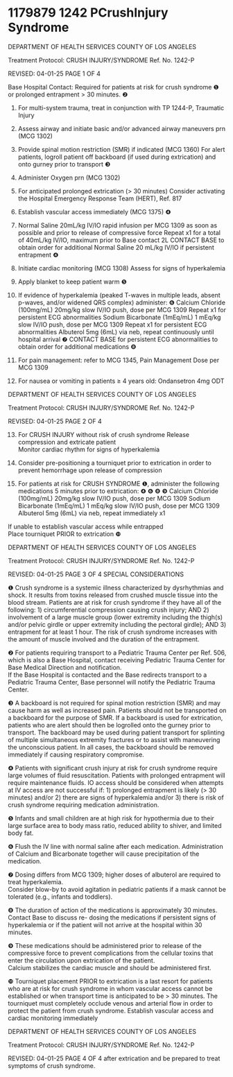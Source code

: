 # 1179879 1242 PCrushInjury Syndrome

DEPARTMENT OF HEALTH SERVICES 
COUNTY OF LOS ANGELES 
 
Treatment Protocol: CRUSH INJURY/SYNDROME Ref. No. 1242-P 
 
 
 
 
 
 
REVISED: 04-01-25 PAGE 1 OF 4 
 
Base Hospital Contact: Required for patients at risk for crush syndrome ❶ or prolonged 
entrapment > 30 minutes. ❷ 
 
1. For multi-system trauma, treat in conjunction with TP 1244-P, Traumatic Injury 
 
2. Assess airway and initiate basic and/or advanced airway maneuvers prn (MCG 1302) 
 
3. Provide spinal motion restriction (SMR) if indicated (MCG 1360) 
For alert patients, logroll patient off backboard (if used during extrication) and onto gurney prior to 
transport ❸ 
 
4. Administer Oxygen prn (MCG 1302) 
 
5. For anticipated prolonged extrication (> 30 minutes) 
Consider activating the Hospital Emergency Response Team (HERT), Ref. 817 
 
6. Establish vascular access immediately (MCG 1375) ❹ 
 
7. Normal Saline 20mL/kg IV/IO rapid infusion per MCG 1309 as soon as possible and prior to 
release of compressive force 
Repeat x1 for a total of 40mL/kg IV/IO, maximum prior to Base contact 2L 
CONTACT BASE to obtain order for additional Normal Saline 20 mL/kg IV/IO if persistent 
entrapment ❹ 
 
8. Initiate cardiac monitoring (MCG 1308) 
Assess for signs of hyperkalemia 
 
9. Apply blanket to keep patient warm ❺ 
 
10. If evidence of hyperkalemia (peaked T-waves in multiple leads, absent p-waves, and/or widened 
QRS complex) administer: ❻ 
Calcium Chloride (100mg/mL) 20mg/kg slow IV/IO push, dose per MCG 1309 
Repeat x1 for persistent ECG abnormalities 
Sodium Bicarbonate (1mEq/mL) 1 mEq/kg slow IV/IO push, dose per MCG 1309 
Repeat x1 for persistent ECG abnormalities 
Albuterol 5mg (6mL) via neb, repeat continuously until hospital arrival ❼ 
CONTACT BASE for persistent ECG abnormalities to obtain order for additional medications ❽ 
 
11. For pain management: refer to MCG 1345, Pain Management 
Dose per MCG 1309 
 
12. For nausea or vomiting in patients ≥ 4 years old: 
Ondansetron 4mg ODT  

DEPARTMENT OF HEALTH SERVICES 
COUNTY OF LOS ANGELES 
 
Treatment Protocol: CRUSH INJURY/SYNDROME Ref. No. 1242-P 
 
 
 
 
 
 
REVISED: 04-01-25 PAGE 2 OF 4 
 
13. For CRUSH INJURY without risk of crush syndrome 
Release compression and extricate patient  
Monitor cardiac rhythm for signs of hyperkalemia 
 
14. Consider pre-positioning a tourniquet prior to extrication in order to prevent hemorrhage upon 
release of compression 
 
15. For patients at risk for CRUSH SYNDROME ❶, administer the following medications 5 minutes 
prior to extrication: ❹ ❻ ❽ ❾ 
Calcium Chloride (100mg/mL) 20mg/kg slow IV/IO push, dose per MCG 1309 
Sodium Bicarbonate (1mEq/mL) 1 mEq/kg slow IV/IO push, dose per MCG 1309 
Albuterol 5mg (6mL) via neb, repeat immediately x1  
 
If unable to establish vascular access while entrapped  
Place tourniquet PRIOR to extrication ❿ 
 
 
 
 
 
 
 
 
  

DEPARTMENT OF HEALTH SERVICES 
COUNTY OF LOS ANGELES 
 
Treatment Protocol: CRUSH INJURY/SYNDROME Ref. No. 1242-P 
 
 
 
 
 
 
REVISED: 04-01-25 PAGE 3 OF 4 
SPECIAL CONSIDERATIONS 
 
❶      Crush syndrome is a systemic illness characterized by dysrhythmias and shock. It results from toxins 
released from crushed muscle tissue into the blood stream.  Patients are at risk for crush syndrome 
if they have all of the following: 1) circumferential compression causing crush injury; AND 2) 
involvement of a large muscle group (lower extremity including the thigh(s) and/or pelvic girdle or 
upper extremity including the pectoral girdle); AND 3) entrapment for at least 1 hour. The risk of 
crush syndrome increases with the amount of muscle involved and the duration of the entrapment.   
 
❷    For patients requiring transport to a Pediatric Trauma Center per Ref. 506, which is also a Base 
Hospital, contact receiving Pediatric Trauma Center for Base Medical Direction and notification.  
If the Base Hospital is contacted and the Base redirects transport to a Pediatric Trauma Center, 
Base personnel will notify the Pediatric Trauma Center. 
 
❸    A backboard is not required for spinal motion restriction (SMR) and may cause harm as well as 
increased pain. Patients should not be transported on a backboard for the purpose of SMR. If a 
backboard is used for extrication, patients who are alert should then be logrolled onto the gurney 
prior to transport. The backboard may be used during patient transport for splinting of multiple 
simultaneous extremity fractures or to assist with maneuvering the unconscious patient. In all cases, 
the backboard should be removed immediately if causing respiratory compromise.   
 
❹    Patients with significant crush injury at risk for crush syndrome require large volumes of fluid 
resuscitation. Patients with prolonged entrapment will require maintenance fluids. IO access should 
be considered when attempts at IV access are not successful if: 1) prolonged entrapment is likely (> 
30 minutes) and/or 2) there are signs of hyperkalemia and/or 3) there is risk of crush syndrome 
requiring medication administration. 
 
❺    Infants and small children are at high risk for hypothermia due to their large surface area to body 
mass ratio, reduced ability to shiver, and limited body fat. 
 
❻    Flush the IV line with normal saline after each medication. Administration of Calcium and 
Bicarbonate together will cause precipitation of the medication. 
 
❼ Dosing differs from MCG 1309; higher doses of albuterol are required to treat hyperkalemia.   
Consider blow-by to avoid agitation in pediatric patients if a mask cannot be tolerated (e.g., infants 
and toddlers). 
 
❽    The duration of action of the medications is approximately 30 minutes. Contact Base to discuss re- 
dosing the medications if persistent signs of hyperkalemia or if the patient will not arrive at the 
hospital within 30 minutes. 
 
❾    These medications should be administered prior to release of the compressive force to prevent 
complications from the cellular toxins that enter the circulation upon extrication of the patient.  
Calcium stabilizes the cardiac muscle and should be administered first.   
 
❿   Tourniquet placement PRIOR to extrication is a last resort for patients who are at risk for crush 
syndrome in whom vascular access cannot be established or when transport time is anticipated to 
be > 30 minutes. The tourniquet must completely occlude venous and arterial flow in order to protect 
the patient from crush syndrome. Establish vascular access and cardiac monitoring immediately 

DEPARTMENT OF HEALTH SERVICES 
COUNTY OF LOS ANGELES 
 
Treatment Protocol: CRUSH INJURY/SYNDROME Ref. No. 1242-P 
 
 
 
 
 
 
REVISED: 04-01-25 PAGE 4 OF 4 
after extrication and be prepared to treat symptoms of crush syndrome.

